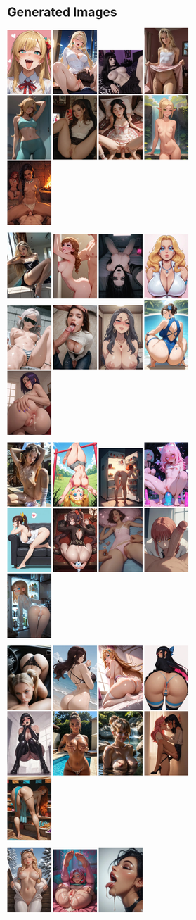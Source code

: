 # Generated Images



<img src="2025_09_11_01_thumb.webp" width="100"/> <img src="2025_09_11_02_thumb.webp" width="100"/> <img src="2025_09_11_03_thumb.webp" width="100"/> <img src="2025_09_11_04_thumb.webp" width="100"/> <img src="2025_09_11_05_thumb.webp" width="100"/> <img src="2025_09_11_06_thumb.webp" width="100"/> <img src="2025_09_11_07_thumb.webp" width="100"/> <img src="2025_09_11_08_thumb.webp" width="100"/> <img src="2025_09_11_09_thumb.webp" width="100"/>

<img src="2025_09_11_10_thumb.webp" width="100"/> <img src="2025_09_11_11_thumb.webp" width="100"/> <img src="2025_09_11_12_thumb.webp" width="100"/> <img src="2025_09_11_13_thumb.webp" width="100"/> <img src="2025_09_11_14_thumb.webp" width="100"/> <img src="2025_09_11_15_thumb.webp" width="100"/> <img src="2025_09_11_16_thumb.webp" width="100"/> <img src="2025_09_11_17_thumb.webp" width="100"/> <img src="2025_09_11_18_thumb.webp" width="100"/>

<img src="2025_09_11_19_thumb.webp" width="100"/> <img src="2025_09_11_20_thumb.webp" width="100"/> <img src="2025_09_11_21_thumb.webp" width="100"/> <img src="2025_09_11_22_thumb.webp" width="100"/> <img src="2025_09_11_23_thumb.webp" width="100"/> <img src="2025_09_11_24_thumb.webp" width="100"/> <img src="2025_09_11_25_thumb.webp" width="100"/> <img src="2025_09_11_26_thumb.webp" width="100"/> <img src="2025_09_11_27_thumb.webp" width="100"/>

<img src="2025_09_11_28_thumb.webp" width="100"/> <img src="2025_09_11_29_thumb.webp" width="100"/> <img src="2025_09_11_30_thumb.webp" width="100"/> <img src="2025_09_11_31_thumb.webp" width="100"/> <img src="2025_09_11_32_thumb.webp" width="100"/> <img src="2025_09_11_33_thumb.webp" width="100"/> <img src="2025_09_11_34_thumb.webp" width="100"/> <img src="2025_09_11_35_thumb.webp" width="100"/> <img src="2025_09_11_36_thumb.webp" width="100"/>

<img src="2025_09_11_37_thumb.webp" width="100"/> <img src="2025_09_11_38_thumb.webp" width="100"/> <img src="2025_09_11_39_thumb.webp" width="100"/>